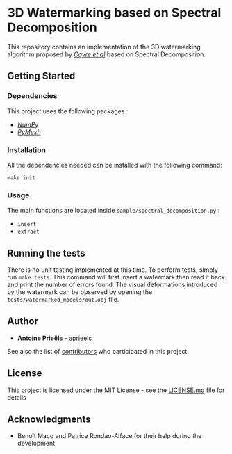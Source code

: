 # 3D Watermarking based on Spectral Decomposition

This repository contains an implementation of the 3D watermarking algorithm proposed by [*Cayre et al*](https://www.sciencedirect.com/science/article/pii/S0923596502001479) based on Spectral Decomposition.

## Getting Started

### Dependencies

This project uses the following packages :

* [*NumPy*](http://www.numpy.org/)
* [*PyMesh*](http://pymesh.readthedocs.io/en/latest/#)

### Installation

All the dependencies needed can be installed with the following command:

```
make init
```

### Usage

The main functions are located inside `sample/spectral_decomposition.py` :

* `insert`
* `extract`

## Running the tests

There is no unit testing implemented at this time. To perform tests, simply run `make tests`. This command will first insert a watermark then read it back and print the number of errors found. The visual deformations introduced by the watermark can be observed by opening the `tests/watermarked_models/out.obj` file.

## Author

* **Antoine Prieëls** - [aprieels](https://github.com/aprieels)

See also the list of [contributors](https://github.com/your/project/contributors) who participated in this project.

## License

This project is licensed under the MIT License - see the [LICENSE.md](LICENSE.md) file for details

## Acknowledgments

* Benoît Macq and Patrice Rondao-Alface for their help during the development
